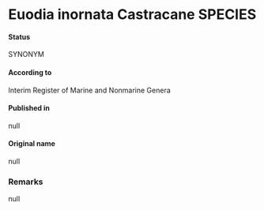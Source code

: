 Euodia inornata Castracane SPECIES
=======

#### Status
SYNONYM

#### According to
Interim Register of Marine and Nonmarine Genera

#### Published in
null

#### Original name
null

### Remarks
null